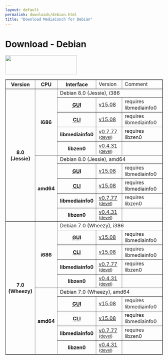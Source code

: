 ```yaml
---
layout: default
permalink: downloads/debian.html
title: "Download MediaConch for Debian"
---
```


# Download - Debian

<img src="/MediaConch/images/Debian.png" width="229" height="61"><br/>

<table border="1">
<tr class="table-header">
    <th>Version</th>
    <th>CPU</th>
    <th>Interface</th>
    <td>Version</td>
    <td>Comment</td>
</tr>
<tr>
    <th rowspan="10">8.0<br/>(Jessie)</th>
    <th rowspan="5">i686</th>
    <td class="table-OS" colspan="3" id="8.0.i386">Debian 8.0 (Jessie), i386</td>
</tr>
<tr>
    <th><abbr title="Graphical User Interface">GUI</abbr></th>
    <td><a href="https://mediaarea.net/download/binary/mediaconch-gui/15.08/mediaconch-gui_15.08-1_i386.Debian_8.0.deb">v15.08</a></td>
    <td>requires libmediainfo0</td>
</tr>
<tr>
    <th><abbr title="Command Line Interface">CLI</abbr></th>
    <td><a href="https://mediaarea.net/download/binary/mediaconch/15.08/mediaconch_15.08-1_i386.Debian_8.0.deb">v15.08</a></td>
    <td>requires libmediainfo0</td>
</tr>
<tr>
    <th>libmediainfo0</th>
    <td><a href="https://mediaarea.net/download/binary/libmediainfo0/0.7.77/libmediainfo0_0.7.77-1_i386.Debian_8.0.deb">v0.7.77</a><small> (<a href="https://mediaarea.net/download/binary/libmediainfo0/0.7.77/libmediainfo-dev_0.7.77-1_i386.Debian_8.0.deb">devel</a>)</small></td>
    <td>requires libzen0</td>
</tr>
<tr>
    <th>libzen0</th>
    <td><a href="https://mediaarea.net/download/binary/libzen0/0.4.31/libzen0_0.4.31-1_i386.Debian_8.0.deb">v0.4.31</a><small> (<a href="https://mediaarea.net/download/binary/libzen0/0.4.31/libzen-dev_0.4.31-1_i386.Debian_8.0.deb">devel</a>)</small></td>
    <td>&nbsp;</td>
</tr>
<tr>
    <th rowspan="5">amd64</th>
    <td class="table-OS" colspan="3" id="8.0.amd64">Debian 8.0 (Jessie), amd64</td>
</tr>
<tr>
    <th><abbr title="Graphical User Interface">GUI</abbr></th>
    <td><a href="https://mediaarea.net/download/binary/mediaconch-gui/15.08/mediaconch-gui_15.08-1_amd64.Debian_8.0.deb">v15.08</a></td>
    <td>requires libmediainfo0</td>
</tr>
<tr>
    <th><abbr title="Command Line Interface">CLI</abbr></th>
    <td><a href="https://mediaarea.net/download/binary/mediaconch/15.08/mediaconch_15.08-1_amd64.Debian_8.0.deb">v15.08</a></td>
    <td>requires libmediainfo0</td>
</tr>
<tr>
    <th>libmediainfo0</th>
    <td><a href="https://mediaarea.net/download/binary/libmediainfo0/0.7.77/libmediainfo0_0.7.77-1_amd64.Debian_8.0.deb">v0.7.77</a><small> (<a href="https://mediaarea.net/download/binary/libmediainfo0/0.7.77/libmediainfo-dev_0.7.77-1_amd64.Debian_8.0.deb">devel</a>)</small></td>
    <td>requires libzen0</td>
</tr>
<tr>
    <th>libzen0</th>
    <td><a href="https://mediaarea.net/download/binary/libzen0/0.4.31/libzen0_0.4.31-1_amd64.Debian_8.0.deb">v0.4.31</a><small> (<a href="https://mediaarea.net/download/binary/libzen0/0.4.31/libzen-dev_0.4.31-1_amd64.Debian_8.0.deb">devel</a>)</small></td>
    <td>&nbsp;</td>
</tr>
<tr>
    <th rowspan="10">7.0<br/>(Wheezy)</th>
    <th rowspan="5">i686</th>
    <td class="table-OS" colspan="3" id="7.0.i386">Debian 7.0 (Wheezy), i386</td>
</tr>
<tr>
    <th><abbr title="Graphical User Interface">GUI</abbr></th>
    <td><a href="https://mediaarea.net/download/binary/mediaconch-gui/15.08/mediaconch-gui_15.08-1_i386.Debian_7.0.deb">v15.08</a></td>
    <td>requires libmediainfo0</td>
</tr>
<tr>
    <th><abbr title="Command Line Interface">CLI</abbr></th>
    <td><a href="https://mediaarea.net/download/binary/mediaconch/15.08/mediaconch_15.08-1_i386.Debian_7.0.deb">v15.08</a></td>
    <td>requires libmediainfo0</td>
</tr>
<tr>
    <th>libmediainfo0</th>
    <td><a href="https://mediaarea.net/download/binary/libmediainfo0/0.7.77/libmediainfo0_0.7.77-1_i386.Debian_7.0.deb">v0.7.77</a><small> (<a href="https://mediaarea.net/download/binary/libmediainfo0/0.7.77/libmediainfo-dev_0.7.77-1_i386.Debian_7.0.deb">devel</a>)</small></td>
    <td>requires libzen0</td>
</tr>
<tr>
    <th>libzen0</th>
    <td><a href="https://mediaarea.net/download/binary/libzen0/0.4.31/libzen0_0.4.31-1_i386.Debian_7.0.deb">v0.4.31</a><small> (<a href="https://mediaarea.net/download/binary/libzen0/0.4.31/libzen-dev_0.4.31-1_i386.Debian_7.0.deb">devel</a>)</small></td>
    <td>&nbsp;</td>
</tr>
<tr>
    <th rowspan="5">amd64</th>
    <td class="table-OS" colspan="3" id="7.0.amd64">Debian 7.0 (Wheezy), amd64</td>
</tr>
<tr>
    <th><abbr title="Graphical User Interface">GUI</abbr></th>
    <td><a href="https://mediaarea.net/download/binary/mediaconch-gui/15.08/mediaconch-gui_15.08-1_amd64.Debian_7.0.deb">v15.08</a></td>
    <td>requires libmediainfo0</td>
</tr>
<tr>
    <th><abbr title="Command Line Interface">CLI</abbr></th>
    <td><a href="https://mediaarea.net/download/binary/mediaconch/15.08/mediaconch_15.08-1_amd64.Debian_7.0.deb">v15.08</a></td>
    <td>requires libmediainfo0</td>
</tr>
<tr>
    <th>libmediainfo0</th>
    <td><a href="https://mediaarea.net/download/binary/libmediainfo0/0.7.77/libmediainfo0_0.7.77-1_amd64.Debian_7.0.deb">v0.7.77</a><small> (<a href="https://mediaarea.net/download/binary/libmediainfo0/0.7.77/libmediainfo-dev_0.7.77-1_amd64.Debian_7.0.deb">devel</a>)</small></td>
    <td>requires libzen0</td>
</tr>
<tr>
    <th>libzen0</th>
    <td><a href="https://mediaarea.net/download/binary/libzen0/0.4.31/libzen0_0.4.31-1_amd64.Debian_7.0.deb">v0.4.31</a><small> (<a href="https://mediaarea.net/download/binary/libzen0/0.4.31/libzen-dev_0.4.31-1_amd64.Debian_7.0.deb">devel</a>)</small></td>
    <td>&nbsp;</td>
</tr>
</table>
